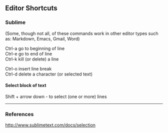 ## Editor Shortcuts

### Sublime
(Some, though not all, of these commands work in other editor types such as:  Markdown, Emacs, Gmail, Word)

Ctrl-a   go to beginning of line  
Ctrl-e   go to end of line  
Ctrl-k   kill (or delete) a line  

Ctrl-o    insert line break  
Ctrl-d    delete a character (or selected text)  

#### Select block of text
Shift + arrow down   - to select (one or more) lines

---

### References 

http://www.sublimetext.com/docs/selection
